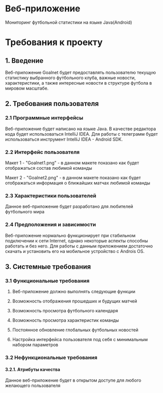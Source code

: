 # Веб-приложение
Мониторинг футбольной статистики на языке Java(Android)

# Требования к проекту
## 1. Введение
Веб-приложение Goalnet будет предоставлять пользователю текущую статистику выбранного футбольного клуба, важные новости, характеристики, а также интересные новости в структуре футбола в мировом масштабе.

## 2. Требования пользователя
### 2.1 Программные интерфейсы
Веб-приложение будет написано на языке Java. В качестве редактора кода будет использоваться IntelliJ IDEA. Для работы с телеграмм будет использоваться инструмент IntelliJ IDEA - Android SDK.

### 2.2 Интерфейс пользователя
Макет 1 - "Goalnet1.png" - в данном макете показано как будет отображаться состав любимой команды

Макет 2 - "Goalnet2.png" - в данном макете показано как будет отображаться информация о ближайших матчах любимой команды

### 2.3 Характеристики пользователей
Данное веб-приложение будет разработано для любителей футбольного мира

### 2.4 Предположения и зависимости
Веб-приложение нормально функционирует при стабильном подключении к сети Internet, однако некоторые аспекты способны работать и без него. Для работы с данным приложением достаточно скачать и установить его на мобильное устройство с Androis OS.

## 3. Системные требования
### 3.1 Функциональные требования

1. Веб-приложение должно выполнять следующие функции

2. Возможность отображения прошедших и будущих матчей

3. Возможность просмотра футбольного календаря

4. Возможность просмотра характеристик команды

5. Постоянное обновление глобальных футбольных новостей

6. Настройка интерфейса пользователя под себя с минимальным набором параметров

### 3.2 Нефункциональные требования
#### 3.2.1. Атрибуты качества
Данное веб-приложение будет в открытом доступе для любого желающего пользователя
